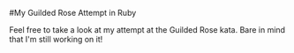 #My Guilded Rose Attempt in Ruby

Feel free to take a look at my attempt at the Guilded Rose kata. Bare in mind that I'm still working on it!
